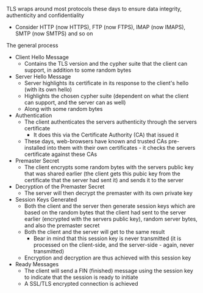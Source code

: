 TLS wraps around most protocols these days to ensure data integrity, authenticity and confidentiality
- Consider HTTP (now HTTPS), FTP (now FTPS), IMAP (now IMAPS), SMTP (now SMTPS) and so on

The general process
- Client Hello Message
	- Contains the TLS version and the cypher suite that the client can support, in addition to some random bytes
- Server Hello Message
	- Server highlights its certificate in its response to the client's hello (with its own hello)
	- Highlights the chosen cypher suite (dependent on what the client can support, and the server can as well)
	- Along with some random bytes
- Authentication
	- The client authenticates the servers authenticity through the servers certificate
		- It does this via the Certificate Authority (CA) that issued it
	- These days, web-browsers have known and trusted CAs pre-installed into them with their own certificates - it checks the servers certificate against these CAs
- Premaster Secret
	- The client encrypts some random bytes with the servers public key that was shared earlier (the client gets this pubic key from the certificate that the server had sent it) and sends it to the server
- Decryption of the Premaster Secret
	- The server will then decrypt the premaster with its own private key
- Session Keys Generated
	- Both the client and the server then generate session keys which are based on the random bytes that the client had sent to the server earlier (encrypted with the servers public key), random server bytes, and also the premaster secret
	- Both the client and the server will get to the same result
		- Bear in mind that this session key is never transmitted (it is processed on the client-side, and the server-side - again, never transmitted)
	- Encryption and decryption are thus achieved with this session key
- Ready Messages
	- The client will send a FIN (finished) message using the session key to indicate that the session is ready to initiate
	- A SSL/TLS encrypted connection is achieved

